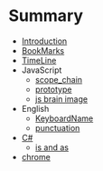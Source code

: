 # Summary

* [Introduction](README.md)
* [BookMarks](bookmarks.md)
* [TimeLine](timeline-model.md)
* JavaScript
  * [scope\_chain](javascript/javasub.md)
  * [prototype](javascript/prototype.md)
  * [js brain image](javascript/js-brain-image.md)
* English
  * [KeyboardName](english/keyboard-name.md)
  * [punctuation](english/punctuation.md)
* [C\#](c.md)
  * [is and as](c/is-and-as.md)
* [chrome](chrome.md)